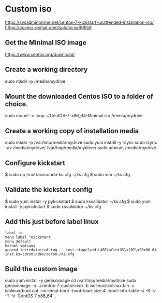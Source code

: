 # Custom iso

https://sysadminonline.net/centos-7-kickstart-unattended-installation-iso/
https://access.redhat.com/solutions/60959
    
## Get the Minimal ISO image

https://www.centos.org/download/

## Create a working directory

sudo mkdir -p /media/mydrive

## Mount the downloaded Centos ISO to a folder of choice.

sudo mount -o loop ~/CentOS-7-x86_64-Minimal.iso /media/mydrive

## Create a working copy of installation media

sudo mkdir -p /var/tmp/media/mydrive
sudo yum install -y rsync
sudo rsync -av /media/mydrive/ /var/tmp/media/mydrive/
sudo umount /media/mydrive

## Configure kickstart

$ sudo cp /root/anaconda-ks.cfg ~/ks.cfg
$ sudo vim ~/ks.cfg

## Validate the kickstart config

$ sudo yum install -y pykickstart
$ sudo ksvalidator ~/ks.cfg
$ sudo yum install -y pykickstart
$ sudo ksvalidator ~/ks.cfg

## Add this just before label linux

    label is
    menu label ^Kickstart
    menu default
    kernel vmlinuz
    append initrd=initrd.img    inst.stage2=hd:LABEL=CentOS\x207\x20x86_64    inst.ks=cdrom:/dev/cdrom:/ks.cfg

## Build the custom image

sudo yum install -y genisoimage
cd /var/tmp/media/mydrive
sudo genisoimage -o ../centos-7-custom.iso -b isolinux/isolinux.bin -c isolinux/boot.cat -no-emul-boot -boot-load-size 4 -boot-info-table -J -R -v -T -V 'CentOS 7 x86_64' .